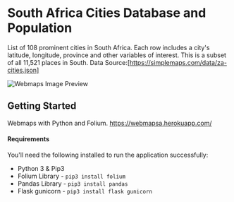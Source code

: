 # South Africa Cities Database and Population
List of 108 prominent cities in South Africa. Each row includes a city's latitude, longitude, province and other variables of interest. This is a subset of all 11,521 places in South.
Data Source:[https://simplemaps.com/data/za-cities.json]


![Webmaps Image Preview](https://i.imgur.com/D9nQSZt.png)

## Getting Started

Webmaps with Python and Folium.
https://webmapsa.herokuapp.com/

#### Requirements

You'll need the following installed to run the application successfully:
* Python 3 & Pip3
* Folium Library - `pip3 install folium`
* Pandas Library - `pip3 install pandas`
* Flask gunicorn - `pip3 install flask gunicorn`
